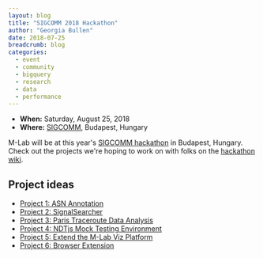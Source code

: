 ```yaml
---
layout: blog
title: "SIGCOMM 2018 Hackathon"
author: "Georgia Bullen"
date: 2018-07-25
breadcrumb: blog
categories:
  - event
  - community
  - bigquery
  - research
  - data
  - performance
---
```


* **When:** Saturday, August 25, 2018
* **Where:** [SIGCOMM](https://conferences.sigcomm.org/sigcomm/2018/hackathon.html), Budapest, Hungary

M-Lab will be at this year's [SIGCOMM hackathon](https://conferences.sigcomm.org/sigcomm/2018/hackathon.html) in Budapest, Hungary. Check out the projects we're hoping to work on with folks on the [hackathon wiki](https://github.com/acmsigcomm18hackathon/hackathonprojects/wiki#m-lab).
<!--more-->

## Project ideas

* [Project 1: ASN Annotation](https://github.com/acmsigcomm18hackathon/hackathonprojects/wiki/MeasurementLab#project-1-easy-asn-annotation)
* [Project 2: SignalSearcher](https://github.com/acmsigcomm18hackathon/hackathonprojects/wiki/MeasurementLab#project-2-mediumadvanced-signalsearcher)
* [Project 3: Paris Traceroute Data Analysis](https://github.com/acmsigcomm18hackathon/hackathonprojects/wiki/MeasurementLab#project-3-advanced-paris-traceroute-data-analysis)
* [Project 4: NDTjs Mock Testing Environment](https://github.com/acmsigcomm18hackathon/hackathonprojects/wiki/MeasurementLab#project-4-medium----ndtjs-mock-testing-environment)
* [Project 5: Extend the M-Lab Viz Platform](https://github.com/acmsigcomm18hackathon/hackathonprojects/wiki/MeasurementLab#project-5-medium----extend-the-m-lab-viz-platform)
* [Project 6: Browser Extension](https://github.com/acmsigcomm18hackathon/hackathonprojects/wiki/MeasurementLab#project-6-easy----browser-extension)